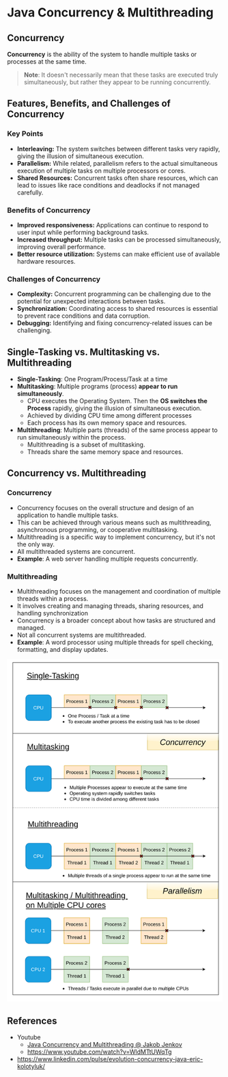 #  Java Concurrency & Multithreading


## Concurrency

**Concurrency** is the ability of the system to handle multiple tasks or processes at the same time. 

> **Note**: It doesn't necessarily mean that these tasks are executed truly simultaneously, but rather they appear to be running concurrently.


## Features, Benefits, and Challenges of Concurrency

### Key Points
* **Interleaving:** The system switches between different tasks very rapidly, giving the illusion of simultaneous execution.
* **Parallelism:** While related, parallelism refers to the actual simultaneous execution of multiple tasks on multiple processors or cores.
* **Shared Resources:** Concurrent tasks often share resources, which can lead to issues like race conditions and deadlocks if not managed carefully.

### Benefits of Concurrency
* **Improved responsiveness:** Applications can continue to respond to user input while performing background tasks.
* **Increased throughput:** Multiple tasks can be processed simultaneously, improving overall performance.
* **Better resource utilization:** Systems can make efficient use of available hardware resources.

### Challenges of Concurrency
* **Complexity:** Concurrent programming can be challenging due to the potential for unexpected interactions between tasks.
* **Synchronization:** Coordinating access to shared resources is essential to prevent race conditions and data corruption.
* **Debugging:** Identifying and fixing concurrency-related issues can be challenging.


## Single-Tasking vs. Multitasking vs. Multithreading

* **Single-Tasking**: One Program/Process/Task at a time 
* **Multitasking**: Multiple programs (process) **appear to run simultaneously**.
  * CPU executes the Operating System. Then the **OS switches the Process** rapidly, giving the illusion of simultaneous execution.
  * Achieved by dividing CPU time among different processes
  * Each process has its own memory space and resources.
* **Multithreading**: Multiple parts (threads) of the same process appear to run simultaneously within the process.
  * Multithreading is a subset of multitasking. 
  * Threads share the same memory space and resources.


## Concurrency vs. Multithreading

### Concurrency
* Concurrency focuses on the overall structure and design of an application to handle multiple tasks. 
* This can be achieved through various means such as multithreading, asynchronous programming, or cooperative multitasking. 
* Multithreading is a specific way to implement concurrency, but it's not the only way. 
* All multithreaded systems are concurrent.
* **Example**: A web server handling multiple requests concurrently.

### Multithreading
* Multithreading focuses on the management and coordination of multiple threads within a process.
* It involves creating and managing threads, sharing resources, and handling synchronization
* Concurrency is a broader concept about how tasks are structured and managed.
* Not all concurrent systems are multithreaded.
* **Example**: A word processor using multiple threads for spell checking, formatting, and display updates.


![img.png](assets/img/SingleTaskingvsMultitaskingvsMultithreading.png)


## References

* Youtube
  * [Java Concurrency and Multithreading @ Jakob Jenkov](https://www.youtube.com/playlist?list=PLL8woMHwr36EDxjUoCzboZjedsnhLP1j4)
  * https://www.youtube.com/watch?v=WldMTtUWqTg
* https://www.linkedin.com/pulse/evolution-concurrency-java-eric-kolotyluk/